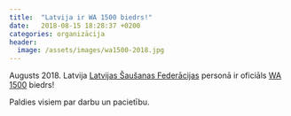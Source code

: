 ```yaml
---
title:  "Latvija ir WA 1500 biedrs!"
date:   2018-08-15 18:28:37 +0200
categories: organizācija
header:
  image: /assets/images/wa1500-2018.jpg
---
```

Augusts 2018. Latvija [Latvijas Šaušanas Federācijas](http://www.saufed.lv) personā ir oficiāls [WA 1500](https://wa1500.org) biedrs!

Paldies visiem par darbu un pacietību.
